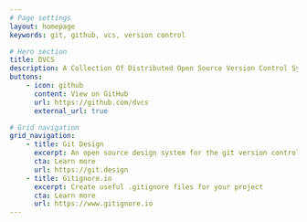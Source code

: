 ```yaml
---
# Page settings
layout: homepage
keywords: git, github, vcs, version control

# Hero section
title: DVCS
description: A Collection Of Distributed Open Source Version Control System Websites
buttons:
    - icon: github
      content: View on GitHub
      url: https://github.com/dvcs
      external_url: true

# Grid navigation
grid_navigation:
    - title: Git Design
      excerpt: An open source design system for the git version control system.  The design system includes a logo, colors, typography and lockups.
      cta: Learn more
      url: https://git.design
    - title: Gitignore.io
      excerpt: Create useful .gitignore files for your project
      cta: Learn more
      url: https://www.gitignore.io
---
```

